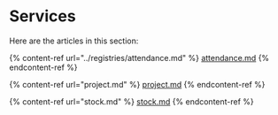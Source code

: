 # Services

Here are the articles in this section:

{% content-ref url="../registries/attendance.md" %}
[attendance.md](../registries/attendance.md)
{% endcontent-ref %}

{% content-ref url="project.md" %}
[project.md](project.md)
{% endcontent-ref %}

{% content-ref url="stock.md" %}
[stock.md](stock.md)
{% endcontent-ref %}



